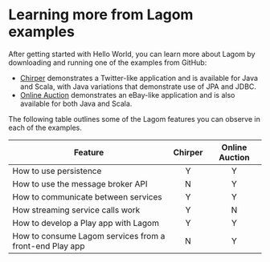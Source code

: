 # Learning more from Lagom examples

After getting started with Hello World, you can learn more about Lagom by downloading and running one of the examples from GitHub:

* [Chirper](https://github.com/search?utf8=%E2%9C%93&q=Lagom+chirper) demonstrates a Twitter-like application and is available for Java and Scala, with Java variations that demonstrate use of JPA and JDBC.
* [Online Auction](https://github.com/search?utf8=%E2%9C%93&q=lagom%2Fonline+auction&type=Repositories&ref=searchresults) demonstrates an eBay-like application and is also available for both Java and Scala.

The following table outlines some of the Lagom features you can observe in each of the examples.

Feature |Chirper| Online Auction |
--------|:--------:|:-------------:|
How to use persistence| Y | Y 
How to use the message broker API| N | Y
How to communicate between services| Y | Y
How streaming service calls work | Y | N
How to develop a Play app with Lagom | Y | Y
How to consume Lagom services from a front-end Play app | N | Y



